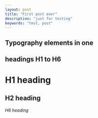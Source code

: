 ```yaml
---
layout: post
title: "First post ever"
description: "just for testing"
keywords: "test, post"
---
```


## Typography elements in one

## headings H1 to H6

# H1 heading

## H2 heading

###### H6 heading
